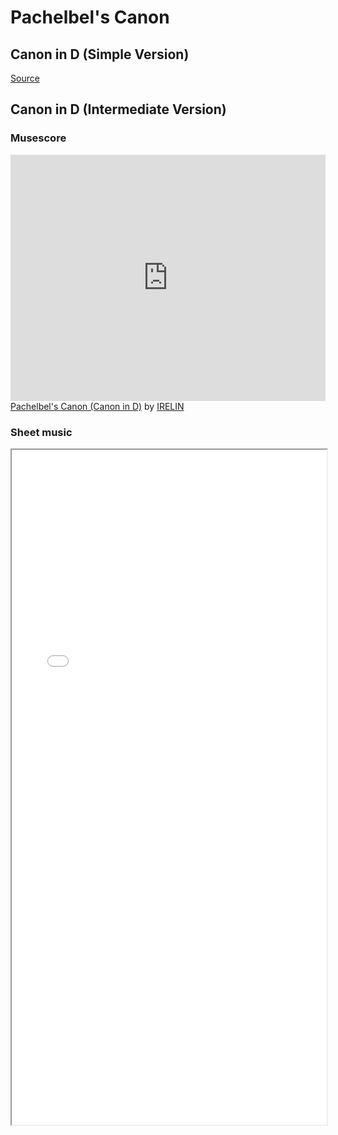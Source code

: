 # Pachelbel's Canon

## Canon in D (Simple Version)

[Source](https://musescore.com/user/1809056/scores/1019991)

## Canon in D (Intermediate Version)

### Musescore

<iframe width="100%" height="394" src="https://musescore.com/user/33397673/scores/5878699/embed" frameborder="0" allowfullscreen allow="autoplay; fullscreen"></iframe><span><a href="https://musescore.com/user/33397673/scores/5878699" target="_blank">Pachelbel's Canon (Canon in D)</a> by <a href="https://musescore.com/user/33397673">IRELIN</a></span>

### Sheet music

<iframe width="100%" height="1080px" src="/sheet/canon_in_d_intermediate.pdf" />

### Others

[⬇ Download Musescore](/sheet/canon_in_d_intermediate.mscz)

[⬇ Download MusicXML](/sheet/canon_in_d_intermediate.mxl)

[⬇ Download MIDI](/sheet/canon_in_d_intermediate.mid)

[⬇ Download Audio](/sheet/canon_in_d_intermediate.mp3)


## Canon in C

[Source](https://musescore.com/user/13313581/scores/2912641)